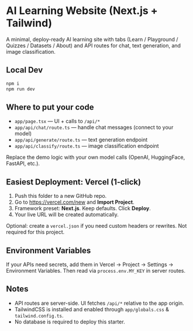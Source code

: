 # AI Learning Website (Next.js + Tailwind)

A minimal, deploy-ready AI learning site with tabs (Learn / Playground / Quizzes / Datasets / About) and API routes for chat, text generation, and image classification.

## Local Dev
```bash
npm i
npm run dev
```

## Where to put your code
- `app/page.tsx` — UI + calls to `/api/*`
- `app/api/chat/route.ts` — handle chat messages (connect to your model)
- `app/api/generate/route.ts` — text generation endpoint
- `app/api/classify/route.ts` — image classification endpoint

Replace the demo logic with your own model calls (OpenAI, HuggingFace, FastAPI, etc.).

## Easiest Deployment: Vercel (1‑click)
1. Push this folder to a new GitHub repo.
2. Go to https://vercel.com/new and **Import Project**.
3. Framework preset: **Next.js**. Keep defaults. Click **Deploy**.
4. Your live URL will be created automatically.

Optional: create a `vercel.json` if you need custom headers or rewrites. Not required for this project.

## Environment Variables
If your APIs need secrets, add them in Vercel -> Project -> Settings -> Environment Variables. Then read via `process.env.MY_KEY` in server routes.

## Notes
- API routes are server-side. UI fetches `/api/*` relative to the app origin.
- TailwindCSS is installed and enabled through `app/globals.css` & `tailwind.config.ts`.
- No database is required to deploy this starter.
